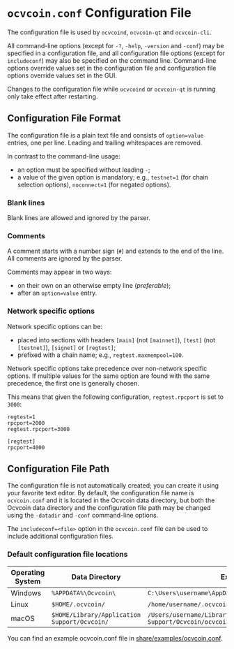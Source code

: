# `ocvcoin.conf` Configuration File

The configuration file is used by `ocvcoind`, `ocvcoin-qt` and `ocvcoin-cli`.

All command-line options (except for `-?`, `-help`, `-version` and `-conf`) may be specified in a configuration file, and all configuration file options (except for `includeconf`) may also be specified on the command line. Command-line options override values set in the configuration file and configuration file options override values set in the GUI.

Changes to the configuration file while `ocvcoind` or `ocvcoin-qt` is running only take effect after restarting.

## Configuration File Format

The configuration file is a plain text file and consists of `option=value` entries, one per line. Leading and trailing whitespaces are removed.

In contrast to the command-line usage:
- an option must be specified without leading `-`;
- a value of the given option is mandatory; e.g., `testnet=1` (for chain selection options), `noconnect=1` (for negated options).

### Blank lines

Blank lines are allowed and ignored by the parser.

### Comments

A comment starts with a number sign (`#`) and extends to the end of the line. All comments are ignored by the parser.

Comments may appear in two ways:
- on their own on an otherwise empty line (_preferable_);
- after an `option=value` entry.

### Network specific options

Network specific options can be:
- placed into sections with headers `[main]` (not `[mainnet]`), `[test]` (not `[testnet]`), `[signet]` or `[regtest]`;
- prefixed with a chain name; e.g., `regtest.maxmempool=100`.

Network specific options take precedence over non-network specific options.
If multiple values for the same option are found with the same precedence, the
first one is generally chosen.

This means that given the following configuration, `regtest.rpcport` is set to `3000`:

```
regtest=1
rpcport=2000
regtest.rpcport=3000

[regtest]
rpcport=4000
```

## Configuration File Path

The configuration file is not automatically created; you can create it using your favorite text editor. By default, the configuration file name is `ocvcoin.conf` and it is located in the Ocvcoin data directory, but both the Ocvcoin data directory and the configuration file path may be changed using the `-datadir` and `-conf` command-line options.

The `includeconf=<file>` option in the `ocvcoin.conf` file can be used to include additional configuration files.

### Default configuration file locations

Operating System | Data Directory | Example Path
-- | -- | --
Windows | `%APPDATA%\Ocvcoin\` | `C:\Users\username\AppData\Roaming\Ocvcoin\ocvcoin.conf`
Linux | `$HOME/.ocvcoin/` | `/home/username/.ocvcoin/ocvcoin.conf`
macOS | `$HOME/Library/Application Support/Ocvcoin/` | `/Users/username/Library/Application Support/Ocvcoin/ocvcoin.conf`

You can find an example ocvcoin.conf file in [share/examples/ocvcoin.conf](../share/examples/ocvcoin.conf).
